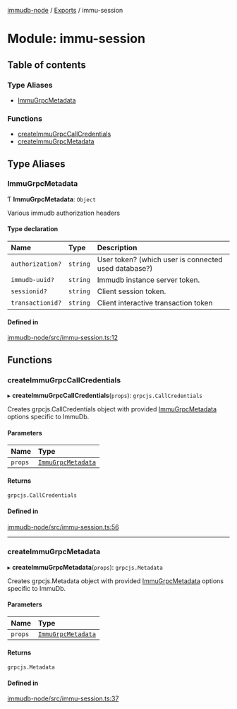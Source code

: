[immudb-node](../README.md) / [Exports](../modules.md) / immu-session

# Module: immu-session

## Table of contents

### Type Aliases

- [ImmuGrpcMetadata](immu_session.md#immugrpcmetadata)

### Functions

- [createImmuGrpcCallCredentials](immu_session.md#createimmugrpccallcredentials)
- [createImmuGrpcMetadata](immu_session.md#createimmugrpcmetadata)

## Type Aliases

### ImmuGrpcMetadata

Ƭ **ImmuGrpcMetadata**: `Object`

Various immudb authorization headers

#### Type declaration

| Name | Type | Description |
| :------ | :------ | :------ |
| `authorization?` | `string` | User token? (which user is connected used database?) |
| `immudb-uuid?` | `string` | Immudb instance server token. |
| `sessionid?` | `string` | Client session token. |
| `transactionid?` | `string` | Client interactive transaction token |

#### Defined in

[immudb-node/src/immu-session.ts:12](https://github.com/user3232/node-immu-db/blob/2e88686/immudb-node/src/immu-session.ts#L12)

## Functions

### createImmuGrpcCallCredentials

▸ **createImmuGrpcCallCredentials**(`props`): `grpcjs.CallCredentials`

Creates grpcjs.CallCredentials object with provided [ImmuGrpcMetadata](immu_session.md#immugrpcmetadata)
options specific to ImmuDb.

#### Parameters

| Name | Type |
| :------ | :------ |
| `props` | [`ImmuGrpcMetadata`](immu_session.md#immugrpcmetadata) |

#### Returns

`grpcjs.CallCredentials`

#### Defined in

[immudb-node/src/immu-session.ts:56](https://github.com/user3232/node-immu-db/blob/2e88686/immudb-node/src/immu-session.ts#L56)

___

### createImmuGrpcMetadata

▸ **createImmuGrpcMetadata**(`props`): `grpcjs.Metadata`

Creates grpcjs.Metadata object with provided [ImmuGrpcMetadata](immu_session.md#immugrpcmetadata)
options specific to ImmuDb.

#### Parameters

| Name | Type |
| :------ | :------ |
| `props` | [`ImmuGrpcMetadata`](immu_session.md#immugrpcmetadata) |

#### Returns

`grpcjs.Metadata`

#### Defined in

[immudb-node/src/immu-session.ts:37](https://github.com/user3232/node-immu-db/blob/2e88686/immudb-node/src/immu-session.ts#L37)
